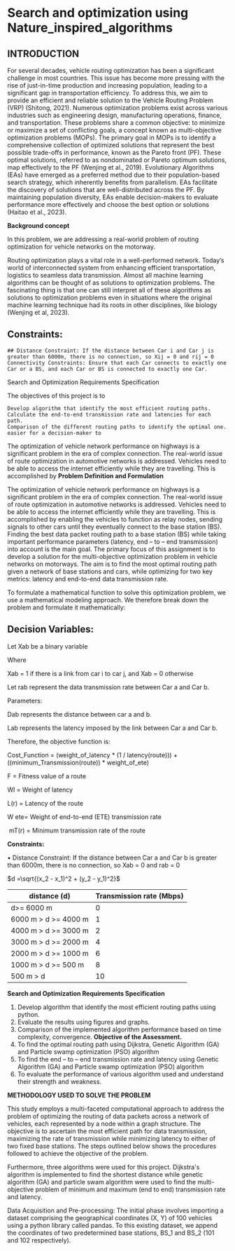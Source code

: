 # Search and optimization using  Nature_inspired_algorithms

## INTRODUCTION
For several decades, vehicle routing optimization has been a significant challenge in most countries. This issue has become more pressing with the rise of just-in-time production and increasing population, leading to a significant gap in transportation efficiency. To address this, we aim to provide an efficient and reliable solution to the Vehicle Routing Problem (VRP) (Shitong, 2021). Numerous optimization problems exist across various industries such as engineering design, manufacturing operations, finance, and transportation. These problems share a common objective: to minimize or maximize a set of conflicting goals, a concept known as multi-objective optimization problems (MOPs). The primary goal in MOPs is to identify a comprehensive collection of optimized solutions that represent the best possible trade-offs in performance, known as the Pareto front (PF). These optimal solutions, referred to as nondominated or Pareto optimum solutions, map effectively to the PF (Wenjing et al., 2019).
Evolutionary Algorithms (EAs) have emerged as a preferred method due to their population-based search strategy, which inherently benefits from parallelism. EAs facilitate the discovery of solutions that are well-distributed across the PF. By maintaining population diversity, EAs enable decision-makers to evaluate performance more effectively and choose the best option or solutions (Haitao et al., 2023).

**Background concept**

In this problem, we are addressing a real-world problem of routing optimization for vehicle networks on the motorway.

Routing optimization plays a vital role in a well-performed network. Today’s world of interconnected system from enhancing efficient transportation, logistics to seamless data transmission. Almost all machine learning algorithms can be thought of as solutions to optimization problems. The fascinating thing is that one can still interpret all of these algorithms as solutions to optimization problems even in situations where the original machine learning technique had its roots in other disciplines, like biology (Wenjing et al, 2023).

## Constraints:
	## Distance Constraint: If the distance between Car i and Car j is greater than 6000m, there is no connection, so Xij = 0 and rij = 0
	Connectivity Constraints: Ensure that each Car connects to exactly one Car or a BS, and each Car or BS is connected to exactly one Car.
Search and Optimization Requirements Specification

The objectives of this project is to

	Develop algorithm that identify the most efficient routing paths.
	Calculate the end-to-end transmission rate and latencies for each path.
	Comparison of the different routing paths to identify the optimal one.
    easier for a decision-maker to
    
 The optimization of vehicle network performance on highways is a significant problem in the era of complex connection. The real-world issue of route optimization in automotive networks is addressed. Vehicles need to be able to access the internet efficiently while they are travelling. This is accomplished by
**Problem Definition and Formulation**

The optimization of vehicle network performance on highways is a significant problem in the era of complex connection. The real-world issue of route optimization in automotive networks is addressed. Vehicles need to be able to access the internet efficiently while they are travelling. This is accomplished by enabling the vehicles to function as relay nodes, sending signals to other cars until they eventually connect to the base station (BS). Finding the best data packet routing path to a base station (BS) while taking important performance parameters (latency, end – to – end transmission) into account is the main goal. The primary focus of this assignment is to develop a solution for the multi-objective optimization problem in vehicle networks on motorways. The aim is to find the most optimal routing path given a network of base stations and cars, while optimizing for two key metrics: latency and end-to-end data transmission rate.

To formulate a mathematical function to solve this optimization problem, we use a mathematical modeling approach. We therefore break down the problem and formulate it mathematically:

## Decision Variables:

Let Xab be a binary variable

Where

Xab = 1 if there is a link from car i to car j, and Xab = 0 otherwise

Let rab represent the data transmission rate between Car a and Car b.

Parameters:

Dab represents the distance between car a and b.

Lab represents the latency imposed by the link between Car a and Car b.

Therefore, the objective function is:

Cost_Function = (weight_of_latency * (1 / latency(route))) + ((minimum_Transmission(route)) * weight_of_ete)

F = Fitness value of a route

Wl = Weight of latency

L(r) = Latency of the route

W ete= Weight of end-to-end (ETE) transmission rate

 mT(r) = Minimum transmission rate of the route

**Constraints:**

•	Distance Constraint: If the distance between Car a and Car b is greater than 6000m, there is no connection, so Xab = 0 and rab = 0

$d =\sqrt{(x_2 - x_1)^2 + (y_2 - y_1)^2}$


| distance (d)         | Transmission rate (Mbps) |
|----------------------|--------------------------|
| d>= 6000 m           | 0                        |
| 6000 m > d >= 4000 m | 1                        |
| 4000 m > d >= 3000 m | 2                        |
| 3000 m > d >= 2000 m | 4                        |
| 2000 m > d >= 1000 m | 6                        |
| 1000 m > d >= 500 m  | 8                        |
| 500 m  > d           | 10                       |

**Search and Optimization Requirements Specification**

1.   Develop algorithm that identify the most efficient routing paths using python.
2.   Evaluate the results using figures and graphs.
3.   Comparison of the implemented algorithm performance based on time complexity, convergence.
**Objective of the Assessment.**
1.	To find the optimal routing path using Dijkstra, Genetic Algorithm (GA) and Particle swamp optimization (PSO) algorithm
2.	To find the end – to – end transmission rate and latency using Genetic Algorithm (GA) and Particle swamp optimization (PSO) algorithm
3.	To evaluate the performance of various algorithm used and understand their strength and weakness.



**METHODOLOGY USED TO SOLVE THE PROBLEM**

This study employs a multi-faceted computational approach to address the problem of optimizing the routing of data packets across a network of vehicles, each represented by a node within a graph structure. The objective is to ascertain the most efficient path for data transmission, maximizing the rate of transmission while minimizing latency to either of two fixed base stations. The steps outlined below shows the procedures followed to achieve the objective of the problem.

Furthermore, three algorithms were used for this project. Dijkstra's algorithm is implemented to find the shortest distance while genetic algorithm (GA) and particle swam algorithm were used to find the multi-objective problem of minimum and maximum (end to end) transmission rate and latency.


Data Acquisition and Pre-processing:
The initial phase involves importing a dataset comprising the geographical coordinates (X, Y) of 100 vehicles using a python library called pandas. To this existing dataset, we append the coordinates of two predetermined base stations, BS_1 and BS_2 (101 and 102 respectively).

